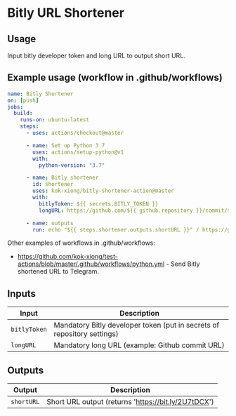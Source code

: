 # Bitly URL Shortener

## Usage

Input bitly developer token and long URL to output short URL.

## Example usage (workflow in .github/workflows)

```yaml
name: Bitly Shortener
on: [push]
jobs:
  build:
    runs-on: ubuntu-latest
    steps:
      - uses: actions/checkout@master

      - name: Set up Python 3.7
        uses: actions/setup-python@v1
        with:
          python-version: "3.7"

      - name: Bitly shortener
        id: shortener
        uses: kok-xiong/bitly-shortener-action@master
        with:
          bitlyToken: ${{ secrets.BITLY_TOKEN }}
          longURL: https://github.com/${{ github.repository }}/commit/${{ github.sha }}

      - name: outputs
        run: echo "${{ steps.shortener.outputs.shortURL }}" / https://github.com/${{ github.repository }}/commit/${{ github.sha }}
```

Other examples of workflows in .github/workflows:
- https://github.com/kok-xiong/test-actions/blob/master/.github/workflows/python.yml - Send Bitly shortened URL to Telegram.

## Inputs

| Input                                             | Description                                        |
|------------------------------------------------------|-----------------------------------------------|
| `bitlyToken`  | Mandatory Bitly developer token (put in secrets of repository settings)    |
| `longURL`  | Mandatory long URL (example: Github commit URL)    |

## Outputs

| Output                                             | Description                                        |
|------------------------------------------------------|-----------------------------------------------|
| `shortURL`  | Short URL output (returns 'https://bit.ly/2U7tDCX')    |
